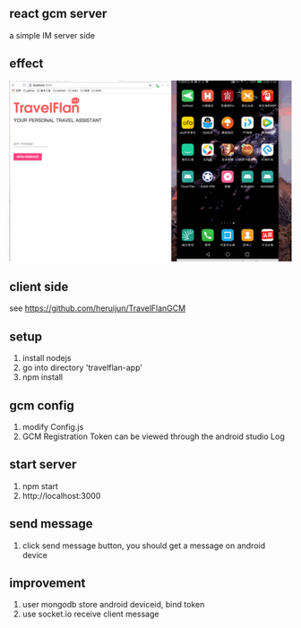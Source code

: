 
## react gcm server

a simple IM server side

## effect

![img](https://github.com/heruijun/TravelFlanGCM/blob/master/effect.gif)

## client side
see https://github.com/heruijun/TravelFlanGCM

## setup
1. install nodejs
2. go into directory 'travelflan-app'
3. npm install

## gcm config
1. modify Config.js
2. GCM Registration Token can be viewed through the android studio Log

## start server
1. npm start
2. http://localhost:3000

## send message
1. click send message button, you should get a message on android device

## improvement
1. user mongodb store android deviceid, bind token
2. use socket.io receive client message